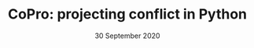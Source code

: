 ---
title: 'CoPro: projecting conflict in Python'
tags:
  - Python
  - climate change
  - projections
  - conflict
  - climate security
  - water risk
authors:
  - name: Jannis M. Hoch^[Custom footnotes for e.g. denoting who the corresponding author is can be included like this.]
    orcid: 0000-0003-3570-6436
    affiliation: 1
  - name: Sophie de Bruin
    orcid: 0000-0003-3429-349X (DOUBLE CHECK)
    affiliation: "1, 2"
  - name: Niko Wanders
    orcid: 0000-0002-7102-5454
    affiliation: 1
affiliations:
 - name: Department of Physical Geography, Utrecht University, Utrecht, the Netherlands
   index: 1
 - name: Planbureau voor Leefomgeving (PBL), the Hague, the Netherlands
   index: 2
date: 30 September 2020
bibliography: bibliography.bib
---